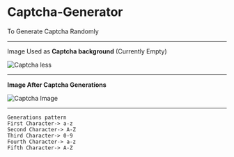 # Captcha-Generator
To Generate Captcha Randomly

___
Image Used as **Captcha background** (Currently Empty)

![Captcha less](https://github.com/proacher/Captcha-Generator/blob/main/images/captcha_background.png "Empty Image With no Captcha")

___


**Image After Captcha Generations**

![Captcha Image](https://github.com/proacher/Captcha-Generator/blob/main/images/captchaimage.png "Randomly Generated Captcha")
___
```
Generations pattern
First Character-> a-z
Second Character-> A-Z
Third Character-> 0-9
Fourth Character-> a-z
Fifth Character-> A-Z

```